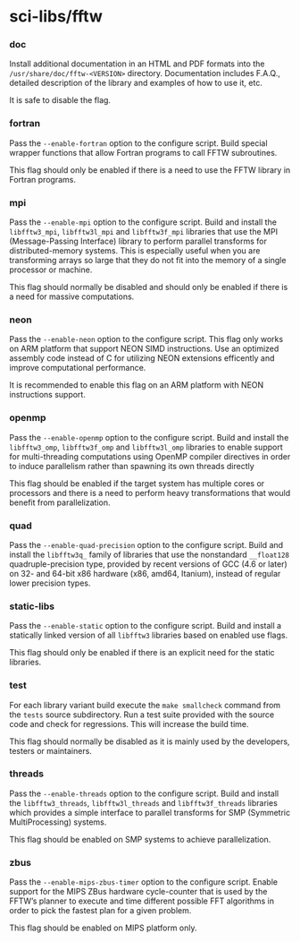 # sci-libs/fftw

### doc
Install additional documentation in an HTML and PDF formats into the `/usr/share/doc/fftw-<VERSION>` directory. Documentation includes F.A.Q., detailed description of the library and examples of how to use it, etc.

It is safe to disable the flag.

### fortran
Pass the `--enable-fortran` option to the configure script. Build special wrapper functions that allow Fortran programs to call FFTW subroutines.

This flag should only be enabled if there is a need to use the FFTW library in Fortran programs.

### mpi
Pass the `--enable-mpi` option to the configure script. Build and install the `libfftw3_mpi`, `libfftw3l_mpi` and `libfftw3f_mpi` libraries that use the MPI (Message-Passing Interface) library to perform parallel transforms for distributed-memory systems. This is especially useful when you are transforming arrays so large that they do not fit into the memory of a single processor or machine.

This flag should normally be disabled and should only be enabled if there is a need for massive computations.

### neon
Pass the `--enable-neon` option to the configure script. This flag only works on ARM platform that support NEON SIMD instructions. Use an optimized assembly code instead of C for utilizing NEON extensions efficently and improve computational performance.

It is recommended to enable this flag on an ARM platform with NEON instructions support.

### openmp
Pass the `--enable-openmp` option to the configure script. Build and install the `libfftw3_omp`, `libfftw3f_omp` and `libfftw3l_omp` libraries to enable support for multi-threading computations using OpenMP compiler directives in order to induce parallelism rather than spawning its own threads directly

This flag should be enabled if the target system has multiple cores or processors and there is a need to perform heavy transformations that would benefit from parallelization.

### quad
Pass the `--enable-quad-precision` option to the configure script. Build and install the `libfftw3q_` family of libraries that use the nonstandard `__float128` quadruple-precision type, provided by recent versions of GCC (4.6 or later) on 32- and 64-bit x86 hardware (x86, amd64, Itanium), instead of regular lower precision types.

### static-libs
Pass the `--enable-static` option to the configure script. Build and install a statically linked version of all `libfftw3` libraries based on enabled use flags.

This flag should only be enabled if there is an explicit need for the static libraries.

### test
For each library variant build execute the `make smallcheck` command from the `tests` source subdirectory. Run a test suite provided with the source code and check for regressions. This will increase the build time.

This flag should normally be disabled as it is mainly used by the developers, testers or maintainers.

### threads
Pass the `--enable-threads` option to the configure script. Build and install the `libfftw3_threads`, `libfftw3l_threads` and `libfftw3f_threads` libraries which provides a simple interface to parallel transforms for SMP (Symmetric MultiProcessing) systems.

This flag should be enabled on SMP systems to achieve parallelization.

### zbus
Pass the `--enable-mips-zbus-timer` option to the configure script. Enable support for the MIPS ZBus hardware cycle-counter that is used by the FFTW’s planner to execute and time different possible FFT algorithms in order to pick the fastest plan for a given problem.

This flag should be enabled on MIPS platform only.
